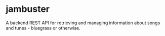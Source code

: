 # jambuster
A backend REST API for retrieving and managing information about songs and tunes - bluegrass or otherwise.
